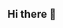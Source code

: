 ## Hi there 👋

<!--
**ClaudyaSalim/ClaudyaSalim** is a ✨ _special_ ✨ repository because its `README.md` (this file) appears on your GitHub profile.

Here are some ideas to get you started:

- 🔭 I’m currently working on ...
- 🌱 I’m currently learning ...
- 👯 I’m looking to collaborate on ...
- 🤔 I’m looking for help with ...
- 💬 Ask me about ...
- 📫 How to reach me: ...
- 😄 Pronouns: ...
- ⚡ Fun fact: ...
-->

<!--
[![GitHub Streak](https://github-readme-streak-stats.herokuapp.com?user=ClaudyaSalim&theme=dark&mode=weekly)](https://git.io/streak-stats)
[![Anurag's GitHub stats-Dark](https://github-readme-stats.vercel.app/api?username=ClaudyaSalim&show_icons=true&theme=dark#gh-dark-mode-only)](https://github.com/ClaudyaSalim/github-readme-stats#gh-dark-mode-only)
![Top Langs](https://github-readme-stats.vercel.app/api/top-langs/?username=ClaudyaSalim&layout=compact&langs_count=15) -->
